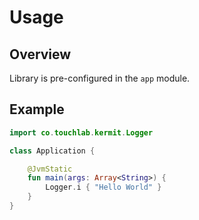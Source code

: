 # Usage

## Overview

Library is pre-configured in the `app` module.

## Example

```kotlin
import co.touchlab.kermit.Logger

class Application {

    @JvmStatic
    fun main(args: Array<String>) {
        Logger.i { "Hello World" }
    }
}
```
